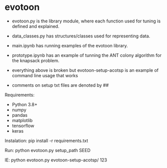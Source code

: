 # evotoon

- evotoon.py is the library module, where each function used for tuning is defined and explained.

- data_classes.py has structures/classes used for representing data.

- main.ipynb has running examples of the evotoon library.

- prototype.ipynb has an example of tunning the ANT colony algorithm for the knapsack problem.

- everything above is broken but evotoon-setup-acotsp is an example of command line usage that works

- comments on setup txt files are denoted by ##

Requirements:
- Python 3.8+
- numpy
- pandas
- matplotlib
- tensorflow
- keras

Instalation:
pip install -r requirements.txt

Run:
python evotoon.py setup_path SEED

IE:
python evotoon.py evotoon-setup-acotsp/ 123

